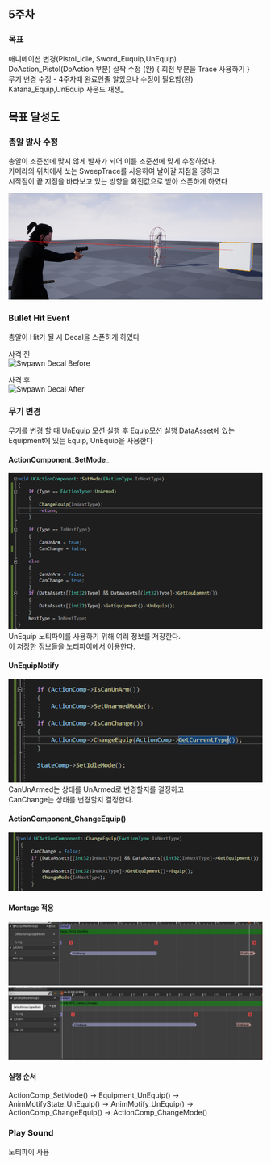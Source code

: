 ## 5주차
### 목표 
애니메이션 변경(Pistol_Idle, Sword_Euquip,UnEquip)  
DoAction_Pistol(DoAction 부분) 살짝 수정  (완)
{
회전 부분을 Trace 사용하기
}  
무기 변경 수정 - 4주차때 완료인줄 알았으나 수정이 필요함(완)
Katana_Equip,UnEquip 사운드 재생_

## 목표 달성도
### 총알 발사 수정
총알이 조준선에 맞지 않게 발사가 되어 이를 조준선에 맞게 수정하였다.  
카메라의 위치에서 쏘는 SweepTrace를 사용하여 날아갈 지점을 정하고  
시작점이 끝 지점을 바라보고 있는 방향을 회전값으로 받아 스폰하게 하였다

![Trace](Image/Trace.png)

### Bullet Hit Event
총알이 Hit가 될 시 Decal을 스폰하게 하였다

사격 전  
![Swpawn Decal Before](Image/SwpawnDecal_Before.png)

사격 후  
![Swpawn Decal After](Image/SwpawnDecal_After.png)


### 무기 변경
무기를 변경 할 때 UnEquip 모션 실행 후 Equip모션 실행
DataAsset에 있는 Equipment에 있는 Equip, UnEquip을 사용한다  
#### ActionComponent_SetMode_
![Action Component Set Mode](Image/ActionComponent_SetMode.png)  
UnEquip 노티파이를 사용하기 위해 여러 정보를 저장한다.  
이 저장한 정보들을 노티파이에서 이용한다.  

#### UnEquipNotify
![Notify Un Equip](Image/Notify_UnEquip.png)  
CanUnArmed는 상태를 UnArmed로 변경할지를 결정하고  
CanChange는 상태를 변경할지 결정한다.  

#### ActionComponent_ChangeEquip()
![Chang Equip](Image/ChangEquip.png)

#### Montage 적용
![Un Equip Pistol](Image/UnEquip_Pistol.png)  
![Katana Un Equip](Image/Katana_UnEquip.png)  

#### 실행 순서
ActionComp_SetMode() -> Equipment_UnEquip() -> AnimMotifyState_UnEquip() -> AnimMotify_UnEquip() -> ActionComp_ChangeEquip() -> ActionComp_ChangeMode()

### Play Sound
노티파이 사용


